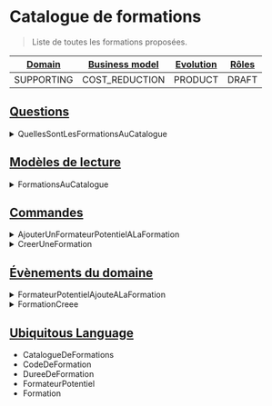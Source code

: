 # Catalogue de formations

> Liste de toutes les formations proposées.

| [Domain][strategic_classification] | [Business model][strategic_classification] | [Evolution][strategic_classification] | [Rôles][domain_roles] |
| ---------------------------------- | ------------------------------------------ | ------------------------------------- | --------------------- |
| SUPPORTING                       | COST_REDUCTION                        | PRODUCT                       | DRAFT  |

## [Questions][cqrs]

<details>
<summary>QuellesSontLesFormationsAuCatalogue</summary>


```ts
export default class QuellesSontLesFormationsAuCatalogue implements Question {
  public readonly nom = QuellesSontLesFormationsAuCatalogue.name;
}
```



</details>

## [Modèles de lecture][read_model]

<details>
<summary>FormationsAuCatalogue</summary>


```ts
export default interface FormationsAuCatalogue
  extends ModeleDeLecture,
    Array<string> {}
```



</details>

## [Commandes][command]

<details>
<summary>AjouterUnFormateurPotentielALaFormation</summary>


```ts
export default class AjouterUnFormateurPotentielALaFormation
  implements Commande
{
  public readonly nom = AjouterUnFormateurPotentielALaFormation.name;

  constructor(
    public readonly emailFormateurPotentiel: string,
    public readonly codeFormation: string
  ) {}
}
```



</details>
<details>
<summary>CreerUneFormation</summary>


```ts
export default class CreerUneFormation implements Commande {
  public readonly nom: string = CreerUneFormation.name;

  constructor(
    public readonly code: string,
    public readonly dureeEnHeures: number
  ) {}
}
```



</details>

## [Évènements du domaine][domain_event]

<details>
<summary>FormateurPotentielAjouteALaFormation</summary>


```ts
export class FormateurPotentielAjouteALaFormation
  implements EvenementDuDomaine
{
  public readonly nom = FormateurPotentielAjouteALaFormation.name;

  constructor(
    public readonly idFormateurPotentiel: string,
    public readonly codeFormation: string
  ) {}
}
```



</details>
<details>
<summary>FormationCreee</summary>


```ts
export default class FormationCreee implements EvenementDuDomaine {
  public readonly nom = FormationCreee.name;

  constructor(
    public readonly codeFormation: string,
    public readonly dureeEnHeures: number
  ) {}
}
```



</details>

## [Ubiquitous Language][ubiquitous_language]

- CatalogueDeFormations
- CodeDeFormation
- DureeDeFormation
- FormateurPotentiel
- Formation

[strategic_classification]: https://github.com/ddd-crew/bounded-context-canvas#strategic-classification
[cqrs]: https://www.martinfowler.com/bliki/CQRS.html
[read_model]: https://matthiasnoback.nl/2018/01/simple-cqrs-reduce-coupling-allow-the-model-to-evolve/
[domain_roles]: https://github.com/ddd-crew/bounded-context-canvas#domain-roles
[command]: https://refactoring.guru/design-patterns/command
[domain_event]: https://www.martinfowler.com/eaaDev/DomainEvent.html
[ubiquitous_language]: https://github.com/ddd-crew/bounded-context-canvas#ubiquitous-language
